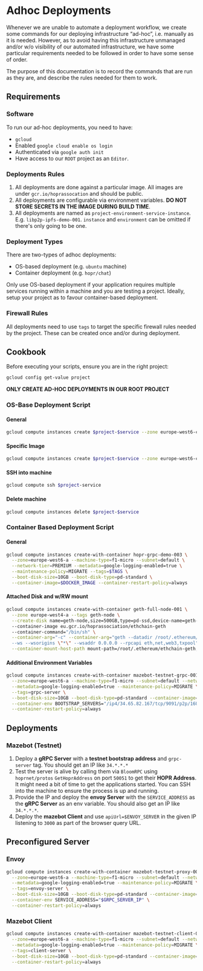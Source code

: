 # Adhoc Deployments

Whenever we are unable to automate a deployment workflow, we create some commands for our deploying infrastructure “ad-hoc”, i.e. manually as it is needed. However, as to avoid having this infrastructure unmanaged and/or w/o visibility of our automated infrastructure, we have some particular requirements needed to be followed in order to have some sense of order.

The purpose of this documentation is to record the commands that are run as they are, and describe the rules needed for them to work.

## Requirements

### Software

To run our ad-hoc deployments, you need to have:

- `gcloud`
- Enabled `google cloud enable os login`
- Authenticated via `google auth init`
- Have access to our `ROOT` project as an `Editor`.

### Deployments Rules

1. All deployments are done against a particular image. All images are under `gcr.io/hoprassocation` and should be public.
2. All deployments are configurable via environment variables. **DO NOT STORE SECRETS IN THE IMAGE DURING BUILD TIME**.
3. All deployments are named as `project-environment-service-instance`. E.g. `libp2p-ipfs-demo-001`. `instance` and `environment` can be omitted if there's only going to be one.

### Deployment Types

There are two-types of adhoc deployments:

- OS-based deployment (e.g. `ubuntu` machine)
- Container deployment (e.g. `hopr/chat`)

Only use OS-based deployment if your application requires multiple services running within a machine and you are testing a project. Ideally, setup your project as to favour container-based deployment.

### Firewall Rules

All deployments need to use `tags` to target the specific firewall rules needed by the project. These can be created once and/or during deployment.

## Cookbook

Before executing your scripts, ensure you are in the right project:
```bash
gcloud config get-value project
```

**ONLY CREATE AD-HOC DEPLOYMENTS IN OUR ROOT PROJECT**

### OS-Base Deployment Script

#### General
```bash
gcloud compute instances create $project-$service --zone europe-west6-c
```

#### Specific Image
```bash
gcloud compute instances create $project-$service --zone europe-west6-c --image-family ubuntu-1804-lts --image-project gce-uefi-images
```

#### SSH into machine
```bash
gcloud compute ssh $project-service
```

#### Delete machine
```bash
gcloud compute instances delete $project-$service
```

### Container Based Deployment Script

#### General
```bash
gcloud compute instances create-with-container hopr-grpc-demo-003 \
  --zone=europe-west6-a --machine-type=f1-micro --subnet=default \
  --network-tier=PREMIUM --metadata=google-logging-enabled=true \
  --maintenance-policy=MIGRATE --tags=$TAGS \
  --boot-disk-size=10GB --boot-disk-type=pd-standard \
  --container-image=$DOCKER_IMAGE --container-restart-policy=always
```

#### Attached Disk and w/RW mount
```bash
gcloud compute instances create-with-container geth-full-node-001 \
  --zone europe-west4-a --tags geth-node \
  --create-disk name=geth-node,size=500GB,type=pd-ssd,device-name=geth-node,mode=rw 
  --container-image eu.gcr.io/hoprassociation/ethchain-geth 
  --container-command="/bin/sh" \
  --container-arg="-c" --container-arg="geth --datadir /root/.ethereum/ethchain-geth --rpc --rpcaddr 0.0.0.0 --rpccorsdomain \"*\" --rpcvhosts \"*\" \
  --ws --wsorigins \"*\" --wsaddr 0.0.0.0 --rpcapi eth,net,web3,txpool" \
  --container-mount-host-path mount-path=/root/.ethereum/ethchain-geth,host-path=/mnt/disks/gce-containers-mounts/gce-persistent-disks/geth-node,mode=rw
```

#### Additional Environment Variables
```bash
gcloud compute instances create-with-container mazebot-testnet-grpc-001 \
  --zone=europe-west6-a --machine-type=f1-micro --subnet=default --network-tier=PREMIUM \
  --metadata=google-logging-enabled=true --maintenance-policy=MIGRATE \
  --tags=grpc-server \
  --boot-disk-size=10GB --boot-disk-type=pd-standard --container-image=gcr.io/hoprassociation/hopr-server:latest \
  --container-env BOOTSTRAP_SERVERS="/ip4/34.65.82.167/tcp/9091/p2p/16Uiu2HAm6VH37RG1R4P8hGV1Px7MneMtNc6PNPewNxCsj1HsDLXW" \
  --container-restart-policy=always
```

## Deployments

### Mazebot (Testnet)

1. Deploy a **gRPC Server** with a **testnet bootstrap address** and `grpc-server` tag. You should get an IP like `34.*.*.*`
2. Test the server is alive by calling them via `BloomRPC` using `hoprnet/protos` `GetHoprAddress` on port `50051` to get their **HOPR Address**. It might need a bit of time to get the applications started. You can SSH into the machine to ensure the process is up and running.
3. Provide the IP and deploy the **envoy Server** with the `SERVICE_ADDRESS` as the **gRPC Server** as an env variable. You should also get an IP like `34.*.*.*`.
4. Deploy the **mazebot Client** and use `apiUrl=$ENVOY_SERVER` in the given IP listening to `3000` as part of the browser query URL.


## Preconfigured Server

### Envoy
```bash
gcloud compute instances create-with-container mazebot-testnet-proxy-001 \
  --zone=europe-west6-a --machine-type=f1-micro --subnet=default --network-tier=PREMIUM \
  --metadata=google-logging-enabled=true --maintenance-policy=MIGRATE \
  --tags=envoy-server \
  --boot-disk-size=10GB --boot-disk-type=pd-standard --container-image=gcr.io/hoprassociation/hopr-proxy/envoy-server:latest \
  --container-env SERVICE_ADDRESS="$GRPC_SERVER_IP" \
  --container-restart-policy=always
```

### Mazebot Client
```bash
gcloud compute instances create-with-container mazebot-testnet-client-001 \
  --zone=europe-west6-a --machine-type=f1-micro --subnet=default --network-tier=PREMIUM \
  --metadata=google-logging-enabled=true --maintenance-policy=MIGRATE \
  --tags=client-server \
  --boot-disk-size=10GB --boot-disk-type=pd-standard --container-image=gcr.io/hoprassociation/hopr-mazebot/client:latest \
  --container-restart-policy=always
```
